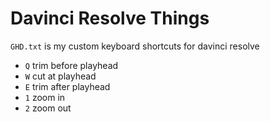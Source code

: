 # Davinci Resolve Things

`GHD.txt` is my custom keyboard shortcuts for davinci resolve

- `Q` trim before playhead
- `W` cut at playhead
- `E` trim after playhead
- `1` zoom in
- `2` zoom out
